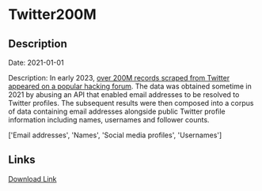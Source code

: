 # Twitter200M

## Description

Date: 2021-01-01

Description:
In early 2023, <a href="https://www.bleepingcomputer.com/news/security/200-million-twitter-users-email-addresses-allegedly-leaked-online/" target="_blank" rel="noopener">over 200M records scraped from Twitter appeared on a popular hacking forum</a>. The data was obtained sometime in 2021 by abusing an API that enabled email addresses to be resolved to Twitter profiles. The subsequent results were then composed into a corpus of data containing email addresses alongside public Twitter profile information including names, usernames and follower counts.


['Email addresses', 'Names', 'Social media profiles', 'Usernames']

## Links

[Download Link](https://link-to.net/1229997/475.54351972918795/dynamic/?r=dHdpdHRlci5jb20=)